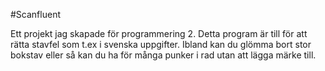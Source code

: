 #Scanfluent

Ett projekt jag skapade för programmering 2. Detta program är till för att rätta stavfel som t.ex i svenska uppgifter. Ibland kan du glömma bort stor bokstav 
eller så kan du ha för många punker i rad utan att lägga märke till. 
